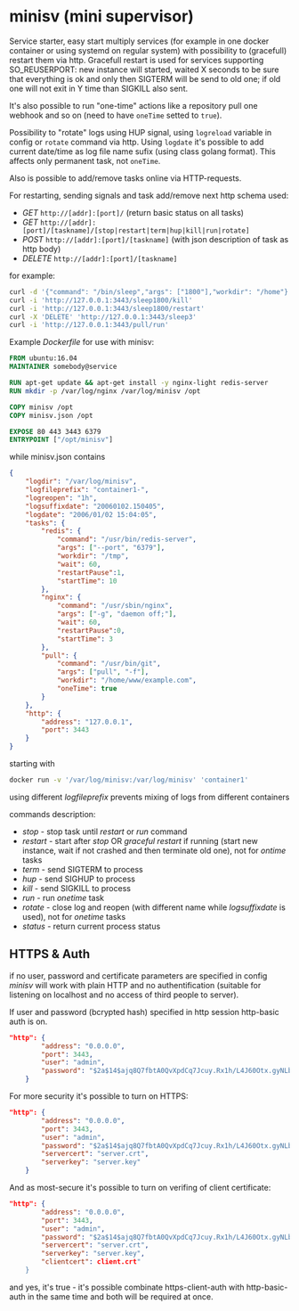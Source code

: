 # minisv (mini supervisor)

Service starter, easy start multiply services (for example in one docker
container or using systemd on regular system) with possibility to (gracefull)
restart them via http. Gracefull restart is used for services supporting
SO_REUSERPORT: new instance will started, waited X seconds to be sure that
everything is ok and only then SIGTERM will be send to old one; if old one
will not exit in Y time than SIGKILL also sent.

It's also possible to run "one-time" actions like a repository pull one
webhook and so on (need to have `oneTime` setted to `true`).

Possibility to "rotate" logs using HUP signal, using `logreload` variable
in config or `rotate` command via http. Using `logdate` it's possible to
add current date/time as log file name sufix (using class golang format).
This affects only permanent task, not `oneTime`.

Also is possible to add/remove tasks online via HTTP-requests.

For restarting, sending signals and task add/remove next http schema used:

- *GET* `http://[addr]:[port]/` (return basic status on all tasks)
- *GET* `http://[addr]:[port]/[taskname]/[stop|restart|term|hup|kill|run|rotate]`
- *POST* `http://[addr]:[port]/[taskname]` (with json description of task as http body)  
- *DELETE* `http://[addr]:[port]/[taskname]`

for example:

```bash
curl -d '{"command": "/bin/sleep","args": ["1800"],"workdir": "/home"}' -H "Content-Type: application/json" -X 'POST' 'http://127.0.0.1:3443/sleep1800'
curl -i 'http://127.0.0.1:3443/sleep1800/kill'
curl -i 'http://127.0.0.1:3443/sleep1800/restart'
curl -X 'DELETE' 'http://127.0.0.1:3443/sleep3'
curl -i 'http://127.0.0.1:3443/pull/run'
```

Example *Dockerfile* for use with minisv:

```Dockerfile
FROM ubuntu:16.04
MAINTAINER somebody@service

RUN apt-get update && apt-get install -y nginx-light redis-server
RUN mkdir -p /var/log/nginx /var/log/minisv /opt

COPY minisv /opt
COPY minisv.json /opt

EXPOSE 80 443 3443 6379
ENTRYPOINT ["/opt/minisv"]
```

while minisv.json contains

```json
{
    "logdir": "/var/log/minisv",
    "logfileprefix": "container1-",
    "logreopen": "1h",
    "logsuffixdate": "20060102.150405",
    "logdate": "2006/01/02 15:04:05",
    "tasks": {
        "redis": {
            "command": "/usr/bin/redis-server",
            "args": ["--port", "6379"],
            "workdir": "/tmp",
            "wait": 60,
            "restartPause":1,
            "startTime": 10
        },
        "nginx": {
            "command": "/usr/sbin/nginx",
            "args": ["-g", "daemon off;"],
            "wait": 60,
            "restartPause":0,
            "startTime": 3
        },
        "pull": {
            "command": "/usr/bin/git",
            "args": ["pull", "-f"],
            "workdir": "/home/www/example.com",
            "oneTime": true
        }
    },
    "http": {
        "address": "127.0.0.1",
        "port": 3443
    }
}
```

starting with

```bash
docker run -v '/var/log/minisv:/var/log/minisv' 'container1'
```

using different *logfileprefix* prevents mixing of logs from different containers

commands description:

* *stop* - stop task until *restart* or *run* command
* *restart* - start after *stop* OR _graceful restart_ if running (start new instance, wait if not crashed and then terminate old one), not for _ontime_ tasks
* *term* - send SIGTERM to process
* *hup* - send SIGHUP to process
* *kill* - send SIGKILL to process
* *run* - run _onetime_ task
* *rotate* - close log and reopen (with different name while _logsuffixdate_ is used), not for _onetime_ tasks
* *status* - return current process status


## HTTPS & Auth

if no user, password and certificate parameters are specified in config _minisv_ will work with plain HTTP and no authentification (suitable for listening on localhost and no access of third people to server).

If user and password (bcrypted hash) specified in http session http-basic auth is on.
```json
"http": {
        "address": "0.0.0.0",
        "port": 3443,
        "user": "admin",
        "password": "$2a$14$ajq8Q7fbtA0QvXpdCq7Jcuy.Rx1h/L4J60Otx.gyNLbAYctGMJ9tK"
    }
```

For more security it's possible to turn on HTTPS:
```json
"http": {
        "address": "0.0.0.0",
        "port": 3443,
        "user": "admin",
        "password": "$2a$14$ajq8Q7fbtA0QvXpdCq7Jcuy.Rx1h/L4J60Otx.gyNLbAYctGMJ9tK",
        "servercert": "server.crt",
        "serverkey": "server.key"
    }
```

And as most-secure it's possible to turn on verifing of client certificate:

```json
"http": {
        "address": "0.0.0.0",
        "port": 3443,
        "user": "admin",
        "password": "$2a$14$ajq8Q7fbtA0QvXpdCq7Jcuy.Rx1h/L4J60Otx.gyNLbAYctGMJ9tK",
        "servercert": "server.crt",
        "serverkey": "server.key",
        "clientcert": client.crt"
    }
```

and yes, it's true - it's possible combinate https-client-auth with http-basic-auth in the same time and both will be required at once.